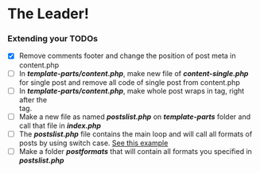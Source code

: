 # The Leader!

### Extending your TODOs

- [x] Remove comments footer and change the position of post meta in content.php
- [ ] In *__template-parts/content.php__*, make new file of *__content-single.php__* for single post and remove all code of single post from content.php
- [ ] In *__template-parts/content.php__*, make whole post wraps in *<a>* tag, right after the *<article>* tag.
- [ ] Make a new file as named *__postslist.php__* on *__template-parts__* folder and call that file in *__index.php__*
- [ ] The *__postslist.php__* file contains the main loop and will call all formats of posts by using switch case. [See this example](https://image.ibb.co/cSkT2a/Capture.png)
- [ ] Make a folder *__postformats__* that will contain all formats you specified in *__postslist.php__*